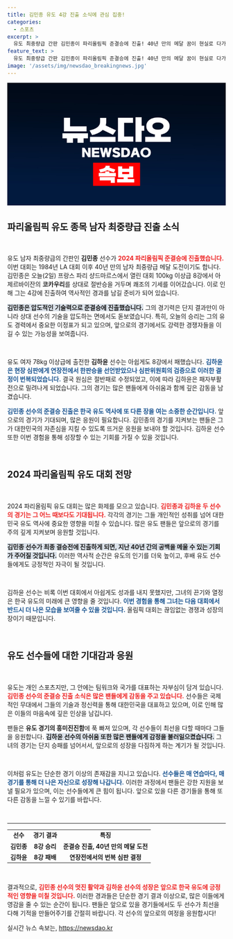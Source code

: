 ```yaml
---
title: 김민종 유도 4강 진출 소식에 관심 집중!
categories:
  - 스포츠
excerpt: >
  유도 최중량급 간판 김민종이 파리올림픽 준결승에 진출! 40년 만의 메달 꿈이 현실로 다가오고 있습니다. 여기에 김하윤은 심판 논란 속에 아쉬운 패배를 맞이했는데, 자세한 소식이 궁금하다면 클릭하세요!
feature_text: >
  유도 최중량급 간판 김민종이 파리올림픽 준결승에 진출! 40년 만의 메달 꿈이 현실로 다가오고 있습니다. 여기에 김하윤은 심판 논란 속에 아쉬운 패배를 맞이했는데, 자세한 소식이 궁금하다면 클릭하세요!
image: '/assets/img/newsdao_breakingnews.jpg'
---
```


<p><img src="/assets/img/newsdao_breakingnews.jpg" alt="koreaapp 속보" /></p>

<h2 data-ke-size="size26">파리올림픽 유도 종목 남자 최중량급 진출 소식</h2>

<p data-ke-size="size16">&nbsp;</p>

<p>유도 남자 최중량급의 간판인 <b>김민종</b> 선수가 <b><span style="color: #ee2323;">2024 파리올림픽 준결승에 진출했습니다.</span></b> 이번 대회는 1984년 LA 대회 이후 40년 만의 남자 최중량급 메달 도전이기도 합니다. 김민종은 오늘(2일) 프랑스 파리 샹드마르스에서 열린 대회 100kg 이상급 8강에서 아제르바이잔의 <b>코카우리</b>를 상대로 절반승을 거두며 쾌조의 기세를 이어갔습니다. 이로 인해 그는 4강에 진출하여 역사적인 경과를 남길 준비가 되어 있습니다.</p>

<p><b><span style="background-color: #21538527;">김민종은 압도적인 기술력으로 준결승에 진출했습니다.</span></b> 그의 경기력은 단지 결과만이 아니라 상대 선수의 기술을 압도하는 면에서도 돋보였습니다. 특히, 오늘의 승리는 그의 유도 경력에서 중요한 이정표가 되고 있으며, 앞으로의 경기에서도 강력한 경쟁자들을 이길 수 있는 가능성을 보여줍니다. </p>

<p data-ke-size="size16">&nbsp;</p>

<p>유도 여자 78kg 이상급에 출전한 <b>김하윤</b> 선수는 아쉽게도 8강에서 패했습니다. <b><span style="color: #1a5490;">김하윤은 현장 심판에게 연장전에서 한판승을 선언받았으나 심판위원회의 검증으로 이러한 결정이 번복되었습니다.</span></b> 결국 원심은 절반패로 수정되었고, 이에 따라 김하윤은 패자부활전으로 밀려나게 되었습니다. 그의 경기는 많은 팬들에게 아쉬움과 함께 깊은 감동을 남겼습니다.</p>

<p><b><span style="color: #1a5490;">김민종 선수의 준결승 진출은 한국 유도 역사에 또 다른 장을 여는 소중한 순간입니다.</span></b> 앞으로의 경기가 기대되며, 많은 응원이 필요합니다. 김민종의 경기를 지켜보는 팬들은 그가 대한민국의 자존심을 지킬 수 있도록 뜨거운 응원을 보내야 할 것입니다. 김하윤 선수 또한 이번 경험을 통해 성장할 수 있는 기회를 가질 수 있을 것입니다. </p>

<p data-ke-size="size16">&nbsp;</p>

<h2 data-ke-size="size26">2024 파리올림픽 유도 대회 전망</h2>

<p data-ke-size="size16">&nbsp;</p>

<p>2024 파리올림픽 유도 대회는 많은 화제를 모으고 있습니다. <b><span style="color: #ee2323;">김민종과 김하윤 두 선수의 경기는 그 어느 때보다도 기대됩니다.</span></b> 각각의 경기는 그들 개인적인 성취를 넘어 대한민국 유도 역사에 중요한 영향을 미칠 수 있습니다. 많은 유도 팬들은 앞으로의 경기를 주의 깊게 지켜보며 응원할 것입니다. </p>

<p><b><span style="background-color: #21538527;">김민종 선수가 최종 결승전에 진출하게 되면, 지난 40년 간의 공백을 메울 수 있는 기회가 주어질 것입니다.</span></b> 이러한 역사적 순간은 유도의 인기를 더욱 높이고, 후배 유도 선수들에게도 긍정적인 자극이 될 것입니다. </p>

<p data-ke-size="size16">&nbsp;</p>

<p>김하윤 선수는 비록 이번 대회에서 아쉽게도 성과를 내지 못했지만, 그녀의 끈기와 열정은 한국 유도의 미래에 큰 영향을 줄 것입니다. <b><span style="color: #1a5490;">이번 경험을 통해 그녀는 다음 대회에서 반드시 더 나은 모습을 보여줄 수 있을 것입니다.</span></b> 올림픽 대회는 끊임없는 경쟁과 성장의 장이기 때문입니다.</p>

<p data-ke-size="size16">&nbsp;</p>

<h2 data-ke-size="size26">유도 선수들에 대한 기대감과 응원</h2>

<p data-ke-size="size16">&nbsp;</p>

<p>유도는 개인 스포츠지만, 그 안에는 팀워크와 국가를 대표하는 자부심이 담겨 있습니다. <b><span style="color: #ee2323;">김민종 선수의 준결승 진출 소식은 많은 팬들에게 감동을 주고 있습니다.</span></b> 선수들은 국제적인 무대에서 그들의 기술과 정신력을 통해 대한민국을 대표하고 있으며, 이로 인해 많은 이들의 마음속에 깊은 인상을 남깁니다.</p>

<p>팬들은 <b>유도 경기의 흥미진진함</b>에 푹 빠져 있으며, 각 선수들이 최선을 다할 때마다 그들을 응원합니다. <b><span style="background-color: #21538527;">김하윤 선수의 아쉬움 또한 많은 팬들에게 감정을 불러일으켰습니다.</span></b> 그녀의 경기는 단지 승패를 넘어서서, 앞으로의 성장을 다짐하게 하는 계기가 될 것입니다.</p>

<p data-ke-size="size16">&nbsp;</p>

<p>이처럼 유도는 단순한 경기 이상의 존재감을 지니고 있습니다. <b><span style="color: #1a5490;">선수들은 매 연습마다, 매 경기를 통해 더 나은 자신으로 성장해 나갑니다.</span></b> 이러한 과정에서 팬들은 강한 지원을 보낼 필요가 있으며, 이는 선수들에게 큰 힘이 됩니다. 앞으로 있을 다른 경기들을 통해 또 다른 감동을 느낄 수 있기를 바랍니다. </p>

<p data-ke-size="size16">&nbsp;</p>

<hr>

<table style="width: 100%;">
    <tbody>
        <tr>
            <td style="text-align: center; height: 17px;"><b>선수</b></td>
            <td style="text-align: center; height: 17px;"><b>경기 결과</b></td>
            <td style="text-align: center; height: 17px;"><b>특징</b></td>
        </tr>
        <tr>
            <td style="text-align: center; height: 17px;"><b>김민종</b></td>
            <td style="text-align: center; height: 17px;"><b>8강 승리</b></td>
            <td style="text-align: center; height: 17px;"><b>준결승 진출, 40년 만의 메달 도전</b></td>
        </tr>
        <tr>
            <td style="text-align: center; height: 17px;"><b>김하윤</b></td>
            <td style="text-align: center; height: 17px;"><b>8강 패배</b></td>
            <td style="text-align: center; height: 17px;"><b>연장전에서의 번복 심판 결정</b></td>
        </tr>
    </tbody>
</table> 

<p data-ke-size="size16">&nbsp;</p>

<p>결과적으로, <b><span style="color: #ee2323;">김민종 선수의 멋진 활약과 김하윤 선수의 성장은 앞으로 한국 유도에 긍정적인 영향을 미칠 것입니다.</span></b> 이러한 경과들은 단순한 경기 결과 이상으로, 많은 이들에게 영감을 줄 수 있는 순간이 됩니다. 팬들은 앞으로 있을 경기들에서도 두 선수가 최선을 다해 기적을 만들어주기를 간절히 바랍니다. 각 선수의 앞으로의 여정을 응원합시다!</p>
실시간 뉴스 속보는, <a href="https://newsdao.kr" rel="dofollow">https://newsdao.kr</a>


